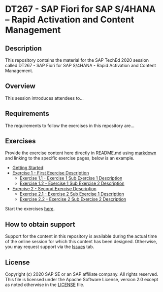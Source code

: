 # DT267 - SAP Fiori for SAP S/4HANA – Rapid Activation and Content Management

## Description

This repository contains the material for the SAP TechEd 2020 session called DT267 - SAP Fiori for SAP S/4HANA - Rapid Activation and Content Management. 

## Overview

This session introduces attendees to...

## Requirements

The requirements to follow the exercises in this repository are...

## Exercises

Provide the exercise content here directly in README.md using [markdown](https://guides.github.com/features/mastering-markdown/) and linking to the specific exercise pages, below is an example.

- [Getting Started](exercises/ex0/)
- [Exercise 1 - First Exercise Description](exercises/ex1/)
    - [Exercise 1.1 - Exercise 1 Sub Exercise 1 Description](exercises/ex1#exercise-11-sub-exercise-1-description)
    - [Exercise 1.2 - Exercise 1 Sub Exercise 2 Description](exercises/ex1#exercise-12-sub-exercise-2-description)
- [Exercise 2 - Second Exercise Description](exercises/ex2/)
    - [Exercise 2.1 - Exercise 2 Sub Exercise 1 Description](exercises/ex2#exercise-21-sub-exercise-1-description)
    - [Exercise 2.2 - Exercise 2 Sub Exercise 2 Description](exercises/ex2#exercise-22-sub-exercise-2-description)


Start the exercises [here](DT267_Exercises.pdf).
    

## How to obtain support

Support for the content in this repository is available during the actual time of the online session for which this content has been designed. Otherwise, you may request support via the [Issues](../../issues) tab.

## License
Copyright (c) 2020 SAP SE or an SAP affiliate company. All rights reserved. This file is licensed under the Apache Software License, version 2.0 except as noted otherwise in the [LICENSE](LICENSES/Apache-2.0.txt) file.
